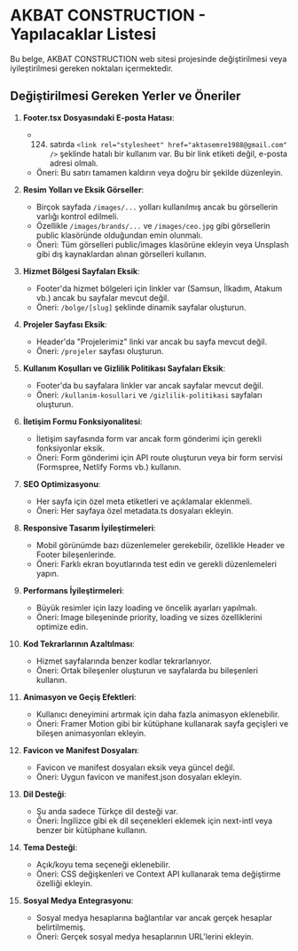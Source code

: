 # AKBAT CONSTRUCTION - Yapılacaklar Listesi

Bu belge, AKBAT CONSTRUCTION web sitesi projesinde değiştirilmesi veya iyileştirilmesi gereken noktaları içermektedir.

## Değiştirilmesi Gereken Yerler ve Öneriler

1. **Footer.tsx Dosyasındaki E-posta Hatası**:
   - 124. satırda `<link rel="stylesheet" href="aktasemre1988@gmail.com" />` şeklinde hatalı bir kullanım var. Bu bir link etiketi değil, e-posta adresi olmalı.
   - Öneri: Bu satırı tamamen kaldırın veya doğru bir şekilde düzenleyin.

2. **Resim Yolları ve Eksik Görseller**:
   - Birçok sayfada `/images/...` yolları kullanılmış ancak bu görsellerin varlığı kontrol edilmeli.
   - Özellikle `/images/brands/...` ve `/images/ceo.jpg` gibi görsellerin public klasöründe olduğundan emin olunmalı.
   - Öneri: Tüm görselleri public/images klasörüne ekleyin veya Unsplash gibi dış kaynaklardan alınan görselleri kullanın.

3. **Hizmet Bölgesi Sayfaları Eksik**:
   - Footer'da hizmet bölgeleri için linkler var (Samsun, İlkadım, Atakum vb.) ancak bu sayfalar mevcut değil.
   - Öneri: `/bolge/[slug]` şeklinde dinamik sayfalar oluşturun.

4. **Projeler Sayfası Eksik**:
   - Header'da "Projelerimiz" linki var ancak bu sayfa mevcut değil.
   - Öneri: `/projeler` sayfası oluşturun.

5. **Kullanım Koşulları ve Gizlilik Politikası Sayfaları Eksik**:
   - Footer'da bu sayfalara linkler var ancak sayfalar mevcut değil.
   - Öneri: `/kullanim-kosullari` ve `/gizlilik-politikasi` sayfaları oluşturun.

6. **İletişim Formu Fonksiyonalitesi**:
   - İletişim sayfasında form var ancak form gönderimi için gerekli fonksiyonlar eksik.
   - Öneri: Form gönderimi için API route oluşturun veya bir form servisi (Formspree, Netlify Forms vb.) kullanın.

7. **SEO Optimizasyonu**:
   - Her sayfa için özel meta etiketleri ve açıklamalar eklenmeli.
   - Öneri: Her sayfaya özel metadata.ts dosyaları ekleyin.

8. **Responsive Tasarım İyileştirmeleri**:
   - Mobil görünümde bazı düzenlemeler gerekebilir, özellikle Header ve Footer bileşenlerinde.
   - Öneri: Farklı ekran boyutlarında test edin ve gerekli düzenlemeleri yapın.

9. **Performans İyileştirmeleri**:
   - Büyük resimler için lazy loading ve öncelik ayarları yapılmalı.
   - Öneri: Image bileşeninde priority, loading ve sizes özelliklerini optimize edin.

10. **Kod Tekrarlarının Azaltılması**:
    - Hizmet sayfalarında benzer kodlar tekrarlanıyor.
    - Öneri: Ortak bileşenler oluşturun ve sayfalarda bu bileşenleri kullanın.

11. **Animasyon ve Geçiş Efektleri**:
    - Kullanıcı deneyimini artırmak için daha fazla animasyon eklenebilir.
    - Öneri: Framer Motion gibi bir kütüphane kullanarak sayfa geçişleri ve bileşen animasyonları ekleyin.

12. **Favicon ve Manifest Dosyaları**:
    - Favicon ve manifest dosyaları eksik veya güncel değil.
    - Öneri: Uygun favicon ve manifest.json dosyaları ekleyin.

13. **Dil Desteği**:
    - Şu anda sadece Türkçe dil desteği var.
    - Öneri: İngilizce gibi ek dil seçenekleri eklemek için next-intl veya benzer bir kütüphane kullanın.

14. **Tema Desteği**:
    - Açık/koyu tema seçeneği eklenebilir.
    - Öneri: CSS değişkenleri ve Context API kullanarak tema değiştirme özelliği ekleyin.

15. **Sosyal Medya Entegrasyonu**:
    - Sosyal medya hesaplarına bağlantılar var ancak gerçek hesaplar belirtilmemiş.
    - Öneri: Gerçek sosyal medya hesaplarının URL'lerini ekleyin. 
